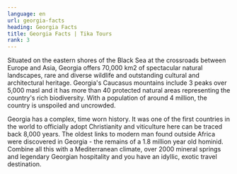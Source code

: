 ```yaml
---
language: en
url: georgia-facts
heading: Georgia Facts
title: Georgia Facts | Tika Tours
rank: 3
---
```

<div class="row content-row"><!-- 866 (0)-->

</div>

<div class="row content-row"><!-- 867 (3)-->
<div class="col-12 col-sm-6 col-md-6"><!-- 1189 -->

Situated on the eastern shores of the Black Sea at the crossroads between Europe
and Asia, Georgia offers 70,000 km2 of spectacular natural landscapes, rare and
diverse wildlife and outstanding cultural and architectural heritage. Georgia's
Caucasus mountains include 3 peaks over 5,000 masl and it has more than 40 protected
natural areas representing the country's rich biodiversity. With a population of
around 4 million, the country is unspoiled and uncrowded.

</div>

<div class="col-12 col-sm-6 col-md-6"><!-- 1190 -->

Georgia has a complex, time worn history. It was one of the first countries in the
world to officially adopt Christianity and viticulture here can be traced back 8,000
years. The oldest links to modern man found outside Africa were discovered in Georgia
\- the remains of a 1.8 million year old hominid. Combine all this with a Mediterranean
climate, over 2000 mineral springs and legendary Georgian hospitality and you have
an idyllic, exotic travel destination.

</div>

</div>
